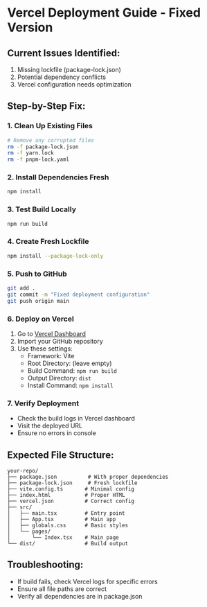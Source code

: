 # Vercel Deployment Guide - Fixed Version

## Current Issues Identified:
1. Missing lockfile (package-lock.json)
2. Potential dependency conflicts
3. Vercel configuration needs optimization

## Step-by-Step Fix:

### 1. Clean Up Existing Files
```bash
# Remove any corrupted files
rm -f package-lock.json
rm -f yarn.lock
rm -f pnpm-lock.yaml
```

### 2. Install Dependencies Fresh
```bash
npm install
```

### 3. Test Build Locally
```bash
npm run build
```

### 4. Create Fresh Lockfile
```bash
npm install --package-lock-only
```

### 5. Push to GitHub
```bash
git add .
git commit -m "Fixed deployment configuration"
git push origin main
```

### 6. Deploy on Vercel
1. Go to [Vercel Dashboard](https://vercel.com)
2. Import your GitHub repository
3. Use these settings:
   - Framework: Vite
   - Root Directory: (leave empty)
   - Build Command: `npm run build`
   - Output Directory: `dist`
   - Install Command: `npm install`

### 7. Verify Deployment
- Check the build logs in Vercel dashboard
- Visit the deployed URL
- Ensure no errors in console

## Expected File Structure:
```
your-repo/
├── package.json          # With proper dependencies
├── package-lock.json     # Fresh lockfile
├── vite.config.ts       # Minimal config
├── index.html           # Proper HTML
├── vercel.json          # Correct config
├── src/
│   ├── main.tsx         # Entry point
│   ├── App.tsx          # Main app
│   ├── globals.css      # Basic styles
│   └── pages/
│       └── Index.tsx    # Main page
└── dist/                # Build output
```

## Troubleshooting:
- If build fails, check Vercel logs for specific errors
- Ensure all file paths are correct
- Verify all dependencies are in package.json